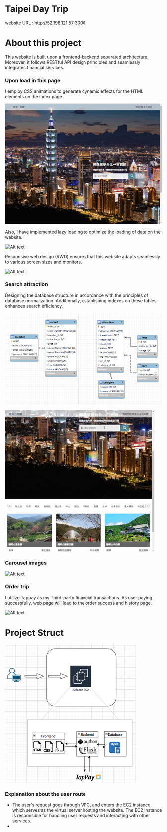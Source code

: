 # Taipei Day Trip
website URL : http://52.198.121.57:3000

# About this project
This website is built upon a frontend-backend separated architecture. Moreover, it follows RESTful API design principles and seamlessly integrates financial services.

### Upon load in this page
I employ CSS animations to generate dynamic effects for the HTML elements on the index page.

![Alt text](<index_page (1).gif>)

Also, I have implemented lazy loading to optimize the loading of data on the website.

![Alt text](lazyload_1.gif)

Responsive web design (RWD) ensures that this website adapts seamlessly to various screen sizes and monitors.

![Alt text](<rwd (1).gif>)

### Search attraction

Designing the database structure in accordance with the principles of database normalization.
Additionally, establishing indexes on these tables enhances search efficiency.

![Alt text](image.png)

![Alt text](search.gif)

### Carousel images

![Alt text](carousel_images.gif)

### Order trip

I utilize Tappay as my Third-party financial transactions. As user paying successfully, web page will lead to the order success and history page.

![Alt text](order.gif)

# Project Struct

![Alt text](image-1.png)

### Explanation about the user route
- The user's request goes through VPC, and enters the EC2 instance, which serves as the virtual server hosting the website. The EC2 instance is responsible for handling user requests and interacting with other services.
- 